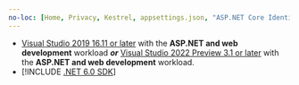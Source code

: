 ```yaml
---
no-loc: [Home, Privacy, Kestrel, appsettings.json, "ASP.NET Core Identity", cookie, Cookie, Blazor, "Blazor Server", "Blazor WebAssembly", "Identity", "Let's Encrypt", Razor, SignalR]
---
```

* [Visual Studio 2019 16.11 or later](https://visualstudio.microsoft.com/downloads/?utm_medium=microsoft&utm_source=docs.microsoft.com&utm_campaign=inline+link&utm_content=download+vs2019) with the **ASP.NET and web development** workload ***or*** [Visual Studio 2022 Preview 3.1 or later](https://visualstudio.microsoft.com/vs/preview/#download-preview) with the **ASP.NET and web development** workload.
* [!INCLUDE [.NET 6.0 SDK](~/includes/6.0-SDK.md)]
